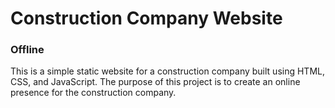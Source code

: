 # Construction Company Website
### Offline
This is a simple static website for a construction company built using HTML, CSS, and JavaScript. The purpose of this project is to create an online presence for the construction company.
